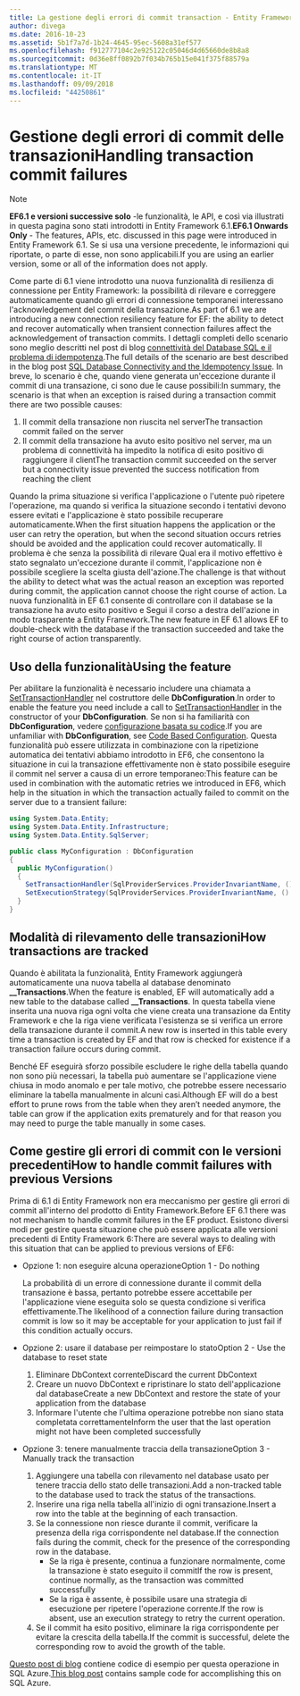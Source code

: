 ```yaml
---
title: La gestione degli errori di commit transaction - Entity Framework 6
author: divega
ms.date: 2016-10-23
ms.assetid: 5b1f7a7d-1b24-4645-95ec-5608a31ef577
ms.openlocfilehash: f912777104c2e925122c05046d4d65660de8b8a8
ms.sourcegitcommit: 0d36e8ff0892b7f034b765b15e041f375f88579a
ms.translationtype: MT
ms.contentlocale: it-IT
ms.lasthandoff: 09/09/2018
ms.locfileid: "44250861"
---
```

# <a name="handling-transaction-commit-failures"></a><span data-ttu-id="c6f73-102">Gestione degli errori di commit delle transazioni</span><span class="sxs-lookup"><span data-stu-id="c6f73-102">Handling transaction commit failures</span></span>
> [!NOTE]
> <span data-ttu-id="c6f73-103">**EF6.1 e versioni successive solo** -le funzionalità, le API, e così via illustrati in questa pagina sono stati introdotti in Entity Framework 6.1.</span><span class="sxs-lookup"><span data-stu-id="c6f73-103">**EF6.1 Onwards Only** - The features, APIs, etc. discussed in this page were introduced in Entity Framework 6.1.</span></span> <span data-ttu-id="c6f73-104">Se si usa una versione precedente, le informazioni qui riportate, o parte di esse, non sono applicabili.</span><span class="sxs-lookup"><span data-stu-id="c6f73-104">If you are using an earlier version, some or all of the information does not apply.</span></span>  

<span data-ttu-id="c6f73-105">Come parte di 6.1 viene introdotto una nuova funzionalità di resilienza di connessione per Entity Framework: la possibilità di rilevare e correggere automaticamente quando gli errori di connessione temporanei interessano l'acknowledgement del commit della transazione.</span><span class="sxs-lookup"><span data-stu-id="c6f73-105">As part of 6.1 we are introducing a new connection resiliency feature for EF: the ability to detect and recover automatically when transient connection failures affect the acknowledgement of transaction commits.</span></span> <span data-ttu-id="c6f73-106">I dettagli completi dello scenario sono meglio descritti nel post di blog [connettività del Database SQL e il problema di idempotenza](http://blogs.msdn.com/b/adonet/archive/2013/03/11/sql-database-connectivity-and-the-idempotency-issue.aspx).</span><span class="sxs-lookup"><span data-stu-id="c6f73-106">The full details of the scenario are best described in the blog post [SQL Database Connectivity and the Idempotency Issue](http://blogs.msdn.com/b/adonet/archive/2013/03/11/sql-database-connectivity-and-the-idempotency-issue.aspx).</span></span>  <span data-ttu-id="c6f73-107">In breve, lo scenario è che, quando viene generata un'eccezione durante il commit di una transazione, ci sono due le cause possibili:</span><span class="sxs-lookup"><span data-stu-id="c6f73-107">In summary, the scenario is that when an exception is raised during a transaction commit there are two possible causes:</span></span>  

1. <span data-ttu-id="c6f73-108">Il commit della transazione non riuscita nel server</span><span class="sxs-lookup"><span data-stu-id="c6f73-108">The transaction commit failed on the server</span></span>
2. <span data-ttu-id="c6f73-109">Il commit della transazione ha avuto esito positivo nel server, ma un problema di connettività ha impedito la notifica di esito positivo di raggiungere il client</span><span class="sxs-lookup"><span data-stu-id="c6f73-109">The transaction commit succeeded on the server but a connectivity issue prevented the success notification from reaching the client</span></span>  

<span data-ttu-id="c6f73-110">Quando la prima situazione si verifica l'applicazione o l'utente può ripetere l'operazione, ma quando si verifica la situazione secondo i tentativi devono essere evitati e l'applicazione è stato possibile recuperare automaticamente.</span><span class="sxs-lookup"><span data-stu-id="c6f73-110">When the first situation happens the application or the user can retry the operation, but when the second situation occurs retries should be avoided and the application could recover automatically.</span></span> <span data-ttu-id="c6f73-111">Il problema è che senza la possibilità di rilevare Qual era il motivo effettivo è stato segnalato un'eccezione durante il commit, l'applicazione non è possibile scegliere la scelta giusta dell'azione.</span><span class="sxs-lookup"><span data-stu-id="c6f73-111">The challenge is that without the ability to detect what was the actual reason an exception was reported during commit, the application cannot choose the right course of action.</span></span> <span data-ttu-id="c6f73-112">La nuova funzionalità in EF 6.1 consente di controllare con il database se la transazione ha avuto esito positivo e Segui il corso a destra dell'azione in modo trasparente a Entity Framework.</span><span class="sxs-lookup"><span data-stu-id="c6f73-112">The new feature in EF 6.1 allows EF to double-check with the database if the transaction succeeded and take the right course of action transparently.</span></span>  

## <a name="using-the-feature"></a><span data-ttu-id="c6f73-113">Uso della funzionalità</span><span class="sxs-lookup"><span data-stu-id="c6f73-113">Using the feature</span></span>  

<span data-ttu-id="c6f73-114">Per abilitare la funzionalità è necessario includere una chiamata a [SetTransactionHandler](https://msdn.microsoft.com/library/system.data.entity.dbconfiguration.setdefaulttransactionhandler.aspx) nel costruttore delle **DbConfiguration**.</span><span class="sxs-lookup"><span data-stu-id="c6f73-114">In order to enable the feature you need include a call to [SetTransactionHandler](https://msdn.microsoft.com/library/system.data.entity.dbconfiguration.setdefaulttransactionhandler.aspx) in the constructor of your **DbConfiguration**.</span></span> <span data-ttu-id="c6f73-115">Se non si ha familiarità con **DbConfiguration**, vedere [configurazione basata su codice](~/ef6/fundamentals/configuring/code-based.md).</span><span class="sxs-lookup"><span data-stu-id="c6f73-115">If you are unfamiliar with **DbConfiguration**, see [Code Based Configuration](~/ef6/fundamentals/configuring/code-based.md).</span></span> <span data-ttu-id="c6f73-116">Questa funzionalità può essere utilizzata in combinazione con la ripetizione automatica dei tentativi abbiamo introdotto in EF6, che consentono la situazione in cui la transazione effettivamente non è stato possibile eseguire il commit nel server a causa di un errore temporaneo:</span><span class="sxs-lookup"><span data-stu-id="c6f73-116">This feature can be used in combination with the automatic retries we introduced in EF6, which help in the situation in which the transaction actually failed to commit on the server due to a transient failure:</span></span>  

``` csharp
using System.Data.Entity;
using System.Data.Entity.Infrastructure;
using System.Data.Entity.SqlServer;

public class MyConfiguration : DbConfiguration  
{
  public MyConfiguration()  
  {  
    SetTransactionHandler(SqlProviderServices.ProviderInvariantName, () => new CommitFailureHandler());  
    SetExecutionStrategy(SqlProviderServices.ProviderInvariantName, () => new SqlAzureExecutionStrategy());  
  }  
}
```  

## <a name="how-transactions-are-tracked"></a><span data-ttu-id="c6f73-117">Modalità di rilevamento delle transazioni</span><span class="sxs-lookup"><span data-stu-id="c6f73-117">How transactions are tracked</span></span>  

<span data-ttu-id="c6f73-118">Quando è abilitata la funzionalità, Entity Framework aggiungerà automaticamente una nuova tabella al database denominato **__Transactions**.</span><span class="sxs-lookup"><span data-stu-id="c6f73-118">When the feature is enabled, EF will automatically add a new table to the database called **__Transactions**.</span></span> <span data-ttu-id="c6f73-119">In questa tabella viene inserita una nuova riga ogni volta che viene creata una transazione da Entity Framework e che la riga viene verificata l'esistenza se si verifica un errore della transazione durante il commit.</span><span class="sxs-lookup"><span data-stu-id="c6f73-119">A new row is inserted in this table every time a transaction is created by EF and that row is checked for existence if a transaction failure occurs during commit.</span></span>  

<span data-ttu-id="c6f73-120">Benché EF eseguirà sforzo possibile escludere le righe della tabella quando non sono più necessari, la tabella può aumentare se l'applicazione viene chiusa in modo anomalo e per tale motivo, che potrebbe essere necessario eliminare la tabella manualmente in alcuni casi.</span><span class="sxs-lookup"><span data-stu-id="c6f73-120">Although EF will do a best effort to prune rows from the table when they aren’t needed anymore, the table can grow if the application exits prematurely and for that reason you may need to purge the table manually in some cases.</span></span>  

## <a name="how-to-handle-commit-failures-with-previous-versions"></a><span data-ttu-id="c6f73-121">Come gestire gli errori di commit con le versioni precedenti</span><span class="sxs-lookup"><span data-stu-id="c6f73-121">How to handle commit failures with previous Versions</span></span>

<span data-ttu-id="c6f73-122">Prima di 6.1 di Entity Framework non era meccanismo per gestire gli errori di commit all'interno del prodotto di Entity Framework.</span><span class="sxs-lookup"><span data-stu-id="c6f73-122">Before EF 6.1 there was not mechanism to handle commit failures in the EF product.</span></span> <span data-ttu-id="c6f73-123">Esistono diversi modi per gestire questa situazione che può essere applicata alle versioni precedenti di Entity Framework 6:</span><span class="sxs-lookup"><span data-stu-id="c6f73-123">There are several ways to dealing with this situation that can be applied to previous versions of EF6:</span></span>  

* <span data-ttu-id="c6f73-124">Opzione 1: non eseguire alcuna operazione</span><span class="sxs-lookup"><span data-stu-id="c6f73-124">Option 1 - Do nothing</span></span>  

  <span data-ttu-id="c6f73-125">La probabilità di un errore di connessione durante il commit della transazione è bassa, pertanto potrebbe essere accettabile per l'applicazione viene eseguita solo se questa condizione si verifica effettivamente.</span><span class="sxs-lookup"><span data-stu-id="c6f73-125">The likelihood of a connection failure during transaction commit is low so it may be acceptable for your application to just fail if this condition actually occurs.</span></span>  

* <span data-ttu-id="c6f73-126">Opzione 2: usare il database per reimpostare lo stato</span><span class="sxs-lookup"><span data-stu-id="c6f73-126">Option 2 - Use the database to reset state</span></span>  

  1. <span data-ttu-id="c6f73-127">Eliminare DbContext corrente</span><span class="sxs-lookup"><span data-stu-id="c6f73-127">Discard the current DbContext</span></span>  
  2. <span data-ttu-id="c6f73-128">Creare un nuovo DbContext e ripristinare lo stato dell'applicazione dal database</span><span class="sxs-lookup"><span data-stu-id="c6f73-128">Create a new DbContext and restore the state of your application from the database</span></span>  
  3. <span data-ttu-id="c6f73-129">Informare l'utente che l'ultima operazione potrebbe non siano stata completata correttamente</span><span class="sxs-lookup"><span data-stu-id="c6f73-129">Inform the user that the last operation might not have been completed successfully</span></span>  

* <span data-ttu-id="c6f73-130">Opzione 3: tenere manualmente traccia della transazione</span><span class="sxs-lookup"><span data-stu-id="c6f73-130">Option 3 - Manually track the transaction</span></span>  

  1. <span data-ttu-id="c6f73-131">Aggiungere una tabella con rilevamento nel database usato per tenere traccia dello stato delle transazioni.</span><span class="sxs-lookup"><span data-stu-id="c6f73-131">Add a non-tracked table to the database used to track the status of the transactions.</span></span>  
  2. <span data-ttu-id="c6f73-132">Inserire una riga nella tabella all'inizio di ogni transazione.</span><span class="sxs-lookup"><span data-stu-id="c6f73-132">Insert a row into the table at the beginning of each transaction.</span></span>  
  3. <span data-ttu-id="c6f73-133">Se la connessione non riesce durante il commit, verificare la presenza della riga corrispondente nel database.</span><span class="sxs-lookup"><span data-stu-id="c6f73-133">If the connection fails during the commit, check for the presence of the corresponding row in the database.</span></span>  
     - <span data-ttu-id="c6f73-134">Se la riga è presente, continua a funzionare normalmente, come la transazione è stato eseguito il commit</span><span class="sxs-lookup"><span data-stu-id="c6f73-134">If the row is present, continue normally, as the transaction was committed successfully</span></span>  
     - <span data-ttu-id="c6f73-135">Se la riga è assente, è possibile usare una strategia di esecuzione per ripetere l'operazione corrente.</span><span class="sxs-lookup"><span data-stu-id="c6f73-135">If the row is absent, use an execution strategy to retry the current operation.</span></span>  
  4. <span data-ttu-id="c6f73-136">Se il commit ha esito positivo, eliminare la riga corrispondente per evitare la crescita della tabella.</span><span class="sxs-lookup"><span data-stu-id="c6f73-136">If the commit is successful, delete the corresponding row to avoid the growth of the table.</span></span>  

<span data-ttu-id="c6f73-137">[Questo post di blog](http://blogs.msdn.com/b/adonet/archive/2013/03/11/sql-database-connectivity-and-the-idempotency-issue.aspx) contiene codice di esempio per questa operazione in SQL Azure.</span><span class="sxs-lookup"><span data-stu-id="c6f73-137">[This blog post](http://blogs.msdn.com/b/adonet/archive/2013/03/11/sql-database-connectivity-and-the-idempotency-issue.aspx) contains sample code for accomplishing this on SQL Azure.</span></span>  
